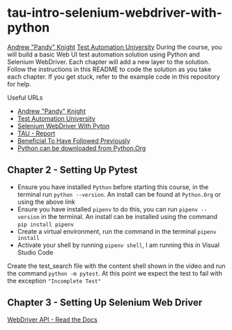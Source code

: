 # tau-intro-selenium-webdriver-with-python

[Andrew "Pandy" Knight](https://twitter.com/AutomationPanda)
[Test Automation University](https://testautomationu.applitools.com/)
During the course, you will build a basic Web UI test automation solution using Python and Selenium WebDriver.
Each chapter will add a new layer to the solution.
Follow the instructions in this README to code the solution as you take each chapter.
If you get stuck, refer to the example code in this repository for help.

Useful URLs

- [Andrew "Pandy" Knight](https://twitter.com/AutomationPanda)
- [Test Automation University](https://testautomationu.applitools.com/)
- [Selenium WebDriver With Pyton](https://testautomationu.applitools.com/selenium-webdriver-python-tutorial/)
- [TAU - Report](https://github.com/AndyLPK247/tau-intro-selenium-py)
- [Beneficial To Have Followed Previously](https://testautomationu.applitools.com/python-tutorial/)
- [Python can be downloaded from Python.Org](https://www.python.org/downloads/)

## Chapter 2 - Setting Up Pytest

- Ensure you have installed `Python` before starting this course, in the terminal run `python --version`.  An install can be found at `Python.Org` or using the above link
- Ensure you have installed `pipenv` to do this, you can run `pipenv --version` in the terminal.  An install can be installed using the command `pip install pipenv`
- Create a virtual environment, run the command in the terminal `pipenv install`
- Activate your shell by running `pipenv shell`, I am running this in Visual Studio Code

Create the test_search file with the content shell shown in the video and run the command `python -m pytest`.
At this point we expect the test to fail with the exception `"Incomplete Test"`

## Chapter 3 - Setting Up Selenium Web Driver

[WebDriver API - Read the Docs](https://selenium-python.readthedocs.io/api.html)
